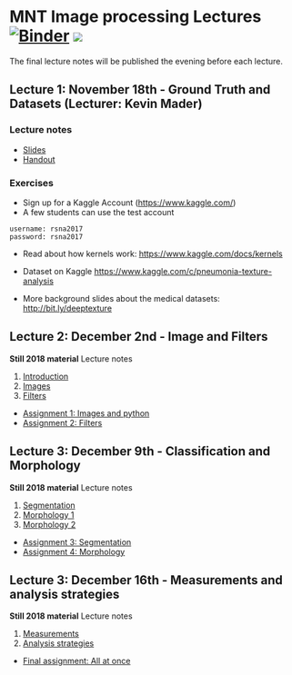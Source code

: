 # MNT Image processing Lectures [![Binder](https://mybinder.org/badge_logo.svg)](https://mybinder.org/v2/gh/ImagingLectures/MNT_Lectures2019/master) ![](https://github.com/ImagingLectures/MNT_Lectures2019/workflows/build_notebooks/badge.svg)
The final lecture notes will be published the evening before each lecture.

## Lecture 1: November 18th - Ground Truth and Datasets (Lecturer: Kevin Mader)

### Lecture notes
- [Slides](http://nbviewer.jupyter.org/format/slides/github/ImagingLectures/MNT_Lectures2019/blob/master/Lecture1/Datasets.ipynb)
- [Handout](http://nbviewer.jupyter.org/github/ImagingLectures/MNT_Lectures2019//blob/master/Lecture1/Datasets.ipynb)

### Exercises
- Sign up for a Kaggle Account (https://www.kaggle.com/)
 - A few students can use the test account

```
username: rsna2017
password: rsna2017
 ```
- Read about how kernels work: https://www.kaggle.com/docs/kernels

- Dataset on Kaggle https://www.kaggle.com/c/pneumonia-texture-analysis

- More background slides about the medical datasets: http://bit.ly/deeptexture



## Lecture 2: December 2nd - Image and Filters
<b>Still 2018 material</b>
Lecture notes
1. [Introduction](https://github.com/ImagingLectures/MNT_Lectures/blob/master/Lecture1/00_lecture_introduction.pdf)
2. [Images](https://github.com/ImagingLectures/MNT_Lectures/blob/master/Lecture1/01_lecture_images.pdf)
3. [Filters](https://github.com/ImagingLectures/MNT_Lectures/blob/master/Lecture1/02_lecture_filters.pdf)

* [Assignment 1: Images and python](https://github.com/ImagingLectures/image-processing-with-python-anderskaestner)
* [Assignment 2: Filters](https://github.com/ImagingLectures/filters_anderskaestner)

## Lecture 3: December 9th - Classification and Morphology
<b>Still 2018 material</b>
Lecture notes
1. [Segmentation](https://github.com/ImagingLectures/MNT_Lectures/blob/master/Lecture2/03_lecture_segmentation.pdf)
2. [Morphology 1](https://github.com/ImagingLectures/MNT_Lectures/blob/master/Lecture2/04_lecture_morphology.pdf)
3. [Morphology 2](https://github.com/ImagingLectures/MNT_Lectures/blob/master/Lecture2/04_lecture_morphology2.pdf)

* [Assignment 3: Segmentation](https://github.com/ImagingLectures/segmentation-anderskaestner)
* [Assignment 4: Morphology](https://github.com/ImagingLectures/morphology_anderskaestner)

## Lecture 3: December 16th - Measurements and analysis strategies
<b>Still 2018 material</b>
Lecture notes
1. [Measurements](https://github.com/ImagingLectures/MNT_Lectures/blob/master/Lecture3/05_lecture_analysis.pdf)
2. [Analysis strategies](https://github.com/ImagingLectures/MNT_Lectures/blob/master/Lecture3/06_lecture_strategies.pdf)

* [Final assignment: All at once](https://github.com/ImagingLectures/final_assignment)
